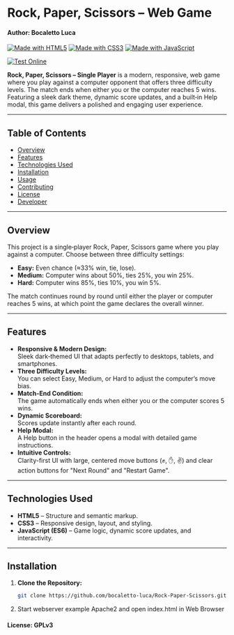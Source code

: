 # Rock, Paper, Scissors – Web Game
#### Author: Bocaletto Luca

[![Made with HTML5](https://img.shields.io/badge/Made%20with-HTML5-E34F26?logo=html5)](https://www.w3.org/html/) [![Made with CSS3](https://img.shields.io/badge/Made%20with-CSS3-1572B6?logo=css3)](https://www.w3.org/Style/CSS/) [![Made with JavaScript](https://img.shields.io/badge/Made%20with-JavaScript-F7DF1E?logo=javascript)](https://developer.mozilla.org/docs/Web/JavaScript)

[![Test Online](https://img.shields.io/badge/Test%20Online-Click%20Here-brightgreen?style=for-the-badge)](https://bocaletto-luca.github.io/Rock-Paper-Scissors/)

**Rock, Paper, Scissors – Single Player** is a modern, responsive, web game where you play against a computer opponent that offers three difficulty levels. The match ends when either you or the computer reaches 5 wins. Featuring a sleek dark theme, dynamic score updates, and a built‑in Help modal, this game delivers a polished and engaging user experience.

---

## Table of Contents
- [Overview](#overview)
- [Features](#features)
- [Technologies Used](#technologies-used)
- [Installation](#installation)
- [Usage](#usage)
- [Contributing](#contributing)
- [License](#license)
- [Developer](#developer)

---

## Overview
This project is a single‑player Rock, Paper, Scissors game where you play against a computer. Choose between three difficulty settings:  
- **Easy:** Even chance (≈33% win, tie, lose).  
- **Medium:** Computer wins about 50%, ties 25%, you win 25%.  
- **Hard:** Computer wins 85%, ties 10%, you win 5%.  

The match continues round by round until either the player or computer reaches 5 wins, at which point the game declares the overall winner.

---

## Features
- **Responsive & Modern Design:**  
  Sleek dark‑themed UI that adapts perfectly to desktops, tablets, and smartphones.
- **Three Difficulty Levels:**  
  You can select Easy, Medium, or Hard to adjust the computer’s move bias.
- **Match-End Condition:**  
  The game automatically ends when either you or the computer scores 5 wins.
- **Dynamic Scoreboard:**  
  Scores update instantly after each round.
- **Help Modal:**  
  A Help button in the header opens a modal with detailed game instructions.
- **Intuitive Controls:**  
  Clarity-first UI with large, centered move buttons (✊, ✋, ✌️) and clear action buttons for "Next Round" and "Restart Game".

---

## Technologies Used
- **HTML5** – Structure and semantic markup.
- **CSS3** – Responsive design, layout, and styling.
- **JavaScript (ES6)** – Game logic, dynamic score updates, and interactivity.

---

## Installation
1. **Clone the Repository:**
   ```bash
   git clone https://github.com/bocaletto-luca/Rock-Paper-Scissors.git
2. Start webserver example Apache2 and open index.html in Web Browser

#### License: GPLv3
